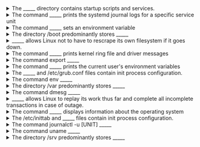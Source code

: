 <details>
	<summary>
		The _____ directory contains startup scripts and services.
	</summary>
		/etc/init.d
</details>

<details>
	<summary>
		The command _____ prints the systemd journal logs for a specific service unit
	</summary>
		journalctl -u [UNIT]
</details>

<details>
	<summary>
		The command _____ sets an environment variable
	</summary>
		export
</details>

<details>
	<summary>
		The directory /boot predominantly stores _____
	</summary>
		boot loader static files
</details>

<details>
	<summary>
		_____ allows Linux not to have to rescrape its own filesystem if it goes down.
	</summary>
		Journalling
</details>

<details>
	<summary>
		The command _____ prints kernel ring file and driver messages
	</summary>
		dmesg
</details>

<details>
	<summary>
		The command export _____
	</summary>
		sets an environment variable
</details>

<details>
	<summary>
		The command _____ prints the current user's environment variables
	</summary>
		env
</details>

<details>
	<summary>
		The _____ and /etc/grub.conf files contain init process configuration.
	</summary>
		/etc/inittab
</details>

<details>
	<summary>
		The command env _____
	</summary>
		prints the current user's environment variables
</details>

<details>
	<summary>
		The directory /var predominantly stores _____
	</summary>
		log files, spool files, variable size files
</details>

<details>
	<summary>
		The command dmesg _____
	</summary>
		prints kernel ring file and driver messages
</details>

<details>
	<summary>
		_____ allows Linux to replay its work thus far and complete all incomplete transactions in case of outage.
	</summary>
		Journaling
</details>

<details>
	<summary>
		The command _____ displays information about the operating system
	</summary>
		uname
</details>

<details>
	<summary>
		The /etc/inittab and _____ files contain init process configuration.
	</summary>
		/etc/grub.conf
</details>

<details>
	<summary>
		The command journalctl -u [UNIT] _____
	</summary>
		prints the systemd journal logs for a specific service unit
</details>

<details>
	<summary>
		The command uname _____
	</summary>
		displays information about the operating system
</details>

<details>
	<summary>
		The directory /srv predominantly stores _____
	</summary>
		Files saved by running servers and services (like Apache)
</details>

